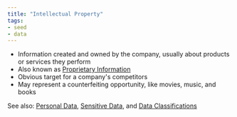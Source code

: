 ```yaml
---
title: "Intellectual Property"
tags:
- seed
- data
---
```


- Information created and owned by the company, usually about products or services they perform
- Also known as [Proprietary Information](notes/Proprietary%20Information.md)
- Obvious target for a company's competitors
- May represent a counterfeiting opportunity, like movies, music, and books


See also: [Personal Data](notes/Personal%20Data.md), [Sensitive Data](notes/Sensitive%20Data.md), and [Data Classifications](notes/Data%20Classifications.md)
